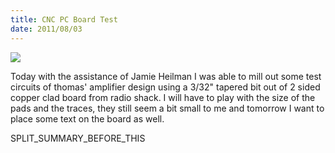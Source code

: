 ```yaml
---
title: CNC PC Board Test
date: 2011/08/03
---
```


![](http://www.manofstone.com/wp-content/uploads/2011/08/cnc-pc-board-test-300x163.jpg)

Today with the assistance of Jamie Heilman I was able to mill out some test circuits of thomas' amplifier design using a 3/32" tapered bit out of 2 sided copper clad board from radio shack. I will have to play with the size of the pads and the traces, they still seem a bit small to me and tomorrow I want to place some text on the board as well.

SPLIT\_SUMMARY\_BEFORE\_THIS
